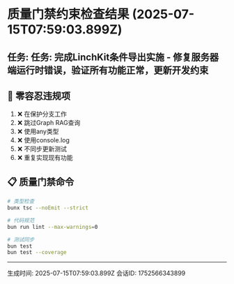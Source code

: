 # 质量门禁约束检查结果 (2025-07-15T07:59:03.899Z)

## 任务: 任务: 完成LinchKit条件导出实施 - 修复服务器端运行时错误，验证所有功能正常，更新开发约束

## 🚨 零容忍违规项
1. ❌ 在保护分支工作
2. ❌ 跳过Graph RAG查询  
3. ❌ 使用any类型
4. ❌ 使用console.log
5. ❌ 不同步更新测试
6. ❌ 重复实现现有功能

## 📋 质量门禁命令
```bash
# 类型检查
bunx tsc --noEmit --strict

# 代码规范
bun run lint --max-warnings=0

# 测试同步
bun test
bun test --coverage
```

---
生成时间: 2025-07-15T07:59:03.899Z
会话ID: 1752566343899